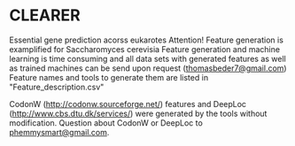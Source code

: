 # CLEARER
Essential gene prediction acorss eukarotes
Attention!
Feature generation is examplified for Saccharomyces cerevisia
Feature generation and machine learning is time consuming and all data sets with generated features as well as trained machines can be send upon request (thomasbeder7@gmail.com)
Feature names and tools to generate them are listed in "Feature_description.csv" 

CodonW (http://codonw.sourceforge.net/) features and DeepLoc (http://www.cbs.dtu.dk/services/) were generated by the tools without modification. Question about CodonW or DeepLoc to phemmysmart@gmail.com. 
